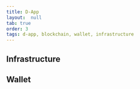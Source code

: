```yaml
---
title: D-App
layout:  null
tab: true
order: 3
tags: d-app, blockchain, wallet, infrastructure
---
```


## Infrastructure

## Wallet
